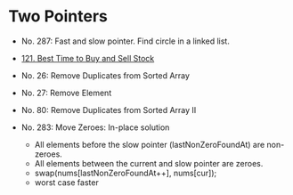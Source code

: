 # Two Pointers

* No. 287: Fast and slow pointer. Find circle in a linked list.
* [121. Best Time to Buy and Sell Stock](https://leetcode.com/problems/best-time-to-buy-and-sell-stock/)



* No. 26: Remove Duplicates from Sorted Array
* No. 27: Remove Element
* No. 80: Remove Duplicates from Sorted Array II



* No. 283: Move Zeroes: In-place solution
  * All elements before the slow pointer (lastNonZeroFoundAt) are non-zeroes.
  * All elements between the current and slow pointer are zeroes.
  * swap(nums\[lastNonZeroFoundAt++], nums\[cur]);
  * worst case faster

